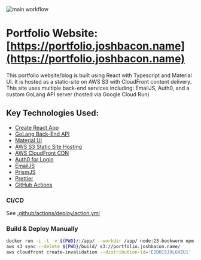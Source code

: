 ![main workflow](https://github.com/jbacon/portfolio-website/actions/workflows/main.yaml/badge.svg)

# Portfolio Website: [https://portfolio.joshbacon.name](https://portfolio.joshbacon.name)

This portfolio website/blog is built using React with Typescript and Material UI. It is hosted as a static-site on AWS S3 with CloudFront content delivery. This site uses multiple back-end services including: EmailJS, Auth0, and a custom GoLang API server (hosted via Google Cloud Run)

## Key Technologies Used:

- [Create React App](https://reactjs.org/docs/create-a-new-react-app.html)
- [GoLang Back-End API](https://github.com/jbacon/api-joshbacon-name)
- [Material UI](https://mui.com/)
- [AWS S3 Static Site Hosting](https://aws.amazon.com/getting-started/hands-on/host-static-website/)
- [AWS CloudFront CDN](https://www.amazonaws.cn/en/cloudfront/)
- [Auth0 for Login](https://auth0.com/)
- [EmailJS](https://www.emailjs.com/)
- [PrismJS](https://prismjs.com/)
- [Prettier](https://prettier.io/docs/en/install.html)
- [GitHub Actions](https://github.com/features/actions)

### CI/CD

See [.github/actions/deploy/action.yml](.github/actions/deploy/action.yml)

### Build & Deploy Manually

```bash
docker run -i -t -v ${PWD}/:/app/ --workdir /app/ node:23-bookworm npm run-script build
aws s3 sync --delete ${PWD}/build/ s3://portfolio.joshbacon.name/
aws cloudfront create-invalidation --distribution-id='E2DH15J9LGHZU1' --paths='/*'
```
